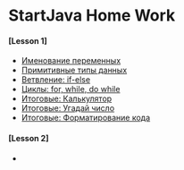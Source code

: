 StartJava Home Work
============================

#### [Lesson 1]

- [Именование переменных](https://github.com/Kvitto/startjava/blob/main/Lesson_1/VariableNamesTheme.java)
- [Примитивные типы данных](https://github.com/Kvitto/startjava/blob/main/Lesson_1/VariableTheme.java)
- [Ветвление: if-else](https://github.com/Kvitto/startjava/blob/main/Lesson_1/IfElseStatementTheme.java)
- [Циклы: for, while, do while](https://github.com/Kvitto/startjava/blob/main/Lesson_1/CyclesTheme.java)
- [Итоговые: Калькулятор](https://github.com/Kvitto/startjava/blob/main/Lesson_1/Calculator.java)
- [Итоговые: Угадай число](https://github.com/Kvitto/startjava/blob/main/Lesson_1/GuessNumber.java)
- [Итоговые: Форматирование кода](https://github.com/Kvitto/startjava/blob/main/Lesson_1/RpsGameFormatting.java)

#### [Lesson 2]

- []()
